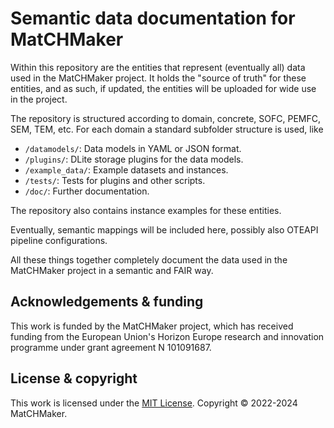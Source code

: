 # Semantic data documentation for MatCHMaker

Within this repository are the entities that represent (eventually all) data used in the MatCHMaker project.
It holds the "source of truth" for these entities, and as such, if updated, the entities will be uploaded for wide use in the project.

The repository is structured according to domain, concrete, SOFC, PEMFC, SEM, TEM, etc.
For each domain a standard subfolder structure is used, like

- `/datamodels/`: Data models in YAML or JSON format.
- `/plugins/`: DLite storage plugins for the data models.
- `/example_data/`: Example datasets and instances.
- `/tests/`: Tests for plugins and other scripts.
- `/doc/`: Further documentation.

The repository also contains instance examples for these entities.

Eventually, semantic mappings will be included here, possibly also OTEAPI pipeline configurations.

All these things together completely document the data used in the MatCHMaker project in a semantic and FAIR way.

## Acknowledgements & funding

This work is funded by the MatCHMaker project, which has received funding from the European Union's Horizon Europe research and innovation programme under grant agreement N 101091687.

## License & copyright

This work is licensed under the [MIT License](LICENSE).
Copyright &copy; 2022-2024 MatCHMaker.
